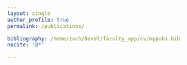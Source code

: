 ```yaml
---
layout: single
author_profile: true
permalink: /publications/

bibliography: /home/zach/Devel/faculty_app/cv/mypubs.bib
nocite: '@*'

---
```

